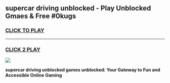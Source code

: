 
## supercar driving unblocked - Play Unblocked Gmaes & Free #0kugs
<h3>
<a href="https://news.freeplayer.one?title=supercar_driving_unblocked&ref=03M">CLICK TO PLAY</a></h3>
<hr>

<h3>
<a href="https://news.freeplayer.one?title=supercar_driving_unblocked&ref=03M">CLICK 2 PLAY</a>
  
</h3>

<a href="https://news.freeplayer.one?title=supercar_driving_unblocked&ref=03M"><img src="https://clearcache.store/games.png"></a>


**supercar driving unblocked games unblocked: Your Gateway to Fun and Accessible Online Gaming**
